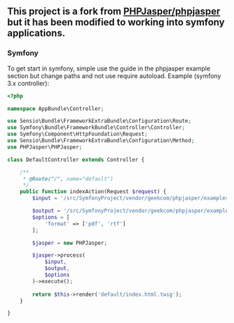 ## This project is a fork from [PHPJasper/phpjasper](https://github.com/PHPJasper/phpjasper) but it has been modified to working into symfony applications.

### Symfony
To get start in symfony, simple use the guide in the phpjasper example section but change paths and not use require autoload.
Example (symfony 3.x controller):

```php
<?php

namespace AppBundle\Controller;

use Sensio\Bundle\FrameworkExtraBundle\Configuration\Route;
use Symfony\Bundle\FrameworkBundle\Controller\Controller;
use Symfony\Component\HttpFoundation\Request;
use Sensio\Bundle\FrameworkExtraBundle\Configuration\Method;
use PHPJasper\PHPJasper;

class DefaultController extends Controller {

    /**
     * @Route("/", name="default")
     */
    public function indexAction(Request $request) {
        $input = '/src/SymfonyProject/vendor/geekcom/phpjasper/examples/hello_world.jrxml';   

        $output = '/src/SymfonyProject/vendor/geekcom/phpjasper/examples';    
        $options = [ 
            'format' => ['pdf', 'rtf'] 
        ];

        $jasper = new PHPJasper;

        $jasper->process(
            $input,
            $output,
            $options
        )->execute();
        
        return $this->render('default/index.html.twig');
    }

}
```
